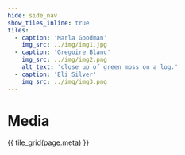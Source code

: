 ```yaml
---
hide: side_nav
show_tiles_inline: true
tiles:
  - caption: 'Marla Goodman'
    img_src: ../img/img1.jpg
  - caption: 'Gregoire Blanc'
    img_src: ../img/img2.png
    alt_text: 'close up of green moss on a log.'
  - caption: 'Eli Silver'
    img_src: ../img/img3.png
---
```


# Media
{{ tile_grid(page.meta) }}

